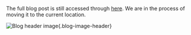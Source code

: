 The full blog post is still accessed through [here](https://www.1onepsilon.com/single-post/2018/07/30/August-2018-Editors-Picks). We are in the process of moving it to the current location.

![Blog header image](https://es-app.com/assets/ffF2ax.jpg){.blog-image-header}